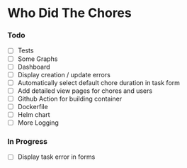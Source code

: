# Who Did The Chores

### Todo

- [ ] Tests
- [ ] Some Graphs
- [ ] Dashboard
- [ ] Display creation / update errors
- [ ] Automatically select default chore duration in task form
- [ ] Add detailed view pages for chores and users
- [ ] Github Action for building container
- [ ] Dockerfile
- [ ] Helm chart
- [ ] More Logging

### In Progress
- [ ] Display task error in forms
